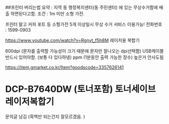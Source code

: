 
##프린터 버리는법 
요약 : 지역 동 행정복지센터(동 주민센터) 에 있는 무상수거함에 배출 하면된다고함. 
	조건 : 1m 미만 소형 가전.

프린터 말고 커피 포트 등 소형가전 5개 이상일시 무상 수거 서비스 이용가능! 
전화번호 : 1599-0903


https://www.youtube.com/watch?v=Rgnyt_f5h8M
레이저용 복합기 

600dpi (문자를 출력할 가능성이 크기 때문에  문자만 잘나오는 dpi선택함)
USB케이블 반드시 있어야함. (보통 다 있다하넹)
ppm (1분동안 출력 가능한 장수) 높은거 안사도됨




https://item.gmarket.co.kr/Item?goodscode=3357626141
# DCP-B7640DW (토너포함) 토너세이브 레이저복합기
문의글 남김 (흑백만 되는건지 잘모르겠음. )